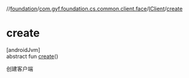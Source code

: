 //[foundation](../../../index.md)/[com.gyf.foundation.cs.common.client.face](../index.md)/[IClient](index.md)/[create](create.md)

# create

[androidJvm]\
abstract fun [create](create.md)()

创建客户端